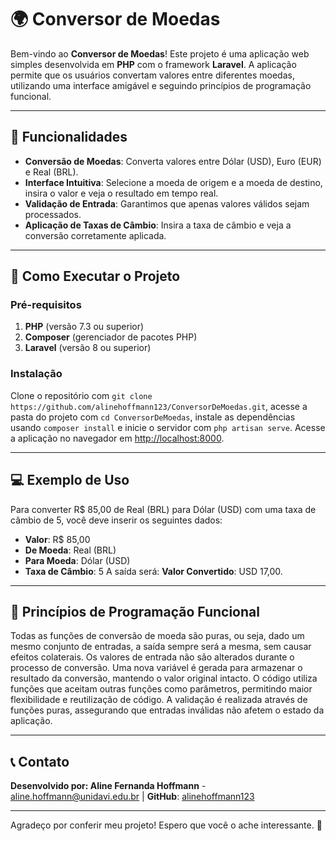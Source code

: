 # 🌍 Conversor de Moedas

Bem-vindo ao **Conversor de Moedas**! Este projeto é uma aplicação web simples desenvolvida em **PHP** com o framework **Laravel**. A aplicação permite que os usuários convertam valores entre diferentes moedas, utilizando uma interface amigável e seguindo princípios de programação funcional.

---

## 🎯 Funcionalidades

- **Conversão de Moedas**: Converta valores entre Dólar (USD), Euro (EUR) e Real (BRL).
- **Interface Intuitiva**: Selecione a moeda de origem e a moeda de destino, insira o valor e veja o resultado em tempo real.
- **Validação de Entrada**: Garantimos que apenas valores válidos sejam processados.
- **Aplicação de Taxas de Câmbio**: Insira a taxa de câmbio e veja a conversão corretamente aplicada.

---

## 🚀 Como Executar o Projeto

### Pré-requisitos

1. **PHP** (versão 7.3 ou superior)
2. **Composer** (gerenciador de pacotes PHP)
3. **Laravel** (versão 8 ou superior)

### Instalação

Clone o repositório com `git clone https://github.com/alinehoffmann123/ConversorDeMoedas.git`, acesse a pasta do projeto com `cd ConversorDeMoedas`, instale as dependências usando `composer install` e inicie o servidor com `php artisan serve`. Acesse a aplicação no navegador em [http://localhost:8000](http://localhost:8000).

---

## 💻 Exemplo de Uso

Para converter R$ 85,00 de Real (BRL) para Dólar (USD) com uma taxa de câmbio de 5, você deve inserir os seguintes dados: 
- **Valor**: R$ 85,00 
- **De Moeda**: Real (BRL) 
- **Para Moeda**: Dólar (USD) 
- **Taxa de Câmbio**: 5 
A saída será: **Valor Convertido**: USD 17,00.

---

## 🧩 Princípios de Programação Funcional

Todas as funções de conversão de moeda são puras, ou seja, dado um mesmo conjunto de entradas, a saída sempre será a mesma, sem causar efeitos colaterais. Os valores de entrada não são alterados durante o processo de conversão. Uma nova variável é gerada para armazenar o resultado da conversão, mantendo o valor original intacto. O código utiliza funções que aceitam outras funções como parâmetros, permitindo maior flexibilidade e reutilização de código. A validação é realizada através de funções puras, assegurando que entradas inválidas não afetem o estado da aplicação.

---

## 📞 Contato

**Desenvolvido por: Aline Fernanda Hoffmann** - [aline.hoffmann@unidavi.edu.br](mailto:aline.hoffmann@unidavi.edu.br) | **GitHub**: [alinehoffmann123](https://github.com/alinehoffmann123)

---

Agradeço por conferir meu projeto! Espero que você o ache interessante. 🚀

